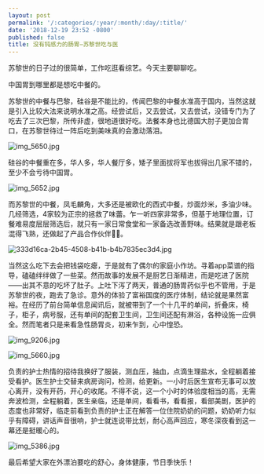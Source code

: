 ```yaml
---
layout: post
permalink: '/:categories/:year/:month/:day/:title/'
date: '2018-12-19 23:52 -0800'
published: false
title: 没有钝感力的肠胃—苏黎世吃与医
---
```

苏黎世的日子过的很简单，工作吃逛看综艺。今天主要聊聊吃。

中国胃到哪里都是想吃中餐的。

苏黎世的中餐与巴黎，硅谷是不能比的，传闻巴黎的中餐水准高于国内，当然这就是引入比较大法来说明水准之高。经尝试后，又去尝试，又去尝试，没错专门为了吃去了三次巴黎，所传非虚，很地道很好吃。法餐本身也比德国大肘子更加合胃口，在苏黎世待过一阵后吃到美味真的会激动落泪。

![img_5650.jpg]({{site.baseurl}}/uploads/img_5650.jpg)


硅谷的中餐重在多，华人多，华人餐厅多，矮子里面拔将军也拔得出几家不错的，至少不会亏待中国胃。

![img_5652.jpg]({{site.baseurl}}/uploads/img_5652.jpg)


而苏黎世的中餐，凤毛麟角，大多还是被欧化的西式中餐，炒面炒米，多油少味。几经筛选，4家较为正宗的拯救了味蕾。乍一听四家非常多，但基于地理位置，订餐难易度层层筛选后，就只有一家日常食堂和一家备选改善野味。结果就是跟老板混得飞熟，还做起了产品合作伙伴🤷‍♀️。

![333d16ca-2b45-4508-b41b-b4b7835ec3d4.jpg]({{site.baseurl}}/uploads/333d16ca-2b45-4508-b41b-b4b7835ec3d4.jpg)


当然这么吃下去会把钱袋吃瘪，于是就有了偶尔的家庭小作坊。寻着app菜谱的指导，磕磕绊绊做了一些菜。然而故事的发展不是厨艺日渐精进，而是吃进了医院——出其不意的吃坏了肚子。上吐下泻了两天，普通的肠胃药似乎也不管用，于是苏黎世的夜，跑去了急诊。意外的体验了富裕国度的医疗体制，结论就是果然富裕。在经历了前台简单信息闻讯后，就被带到了一个十几平的单间，折叠床，椅子，柜子，病号服，还有单间的配套卫生间，卫生间还配有淋浴，各种设施一应俱全。然而笔者只是来看急性肠胃炎，初来乍到，心中惶恐。

![img_9206.jpg]({{site.baseurl}}/uploads/img_9206.jpg)

![img_5660.jpg]({{site.baseurl}}/uploads/img_5660.jpg)



负责的护士热情的招待我换好了服装，测血压，抽血，点滴生理盐水，全程躺着接受看护。医生护士交替来病房询问，检测，给更新。一小时后医生宣布无事可以放心离开，没有开药，开心的收尾。不得不说，这一个小时的体验度相当的高，无需奔波检测，全程躺着，医生亲临，还是单间，看看书，看看报，看部美剧，医护的态度也非常好，临走前看到负责的护士正在解答一位住院奶奶的问题，奶奶听力似乎有障碍，讲话声音很响，护士就连说带比划，耐心高声回应，寒冬深夜看到这一幕还是挺暖心的。

![img_5386.jpg]({{site.baseurl}}/uploads/img_5386.jpg)


最后希望大家在外漂泊要吃的舒心，身体健康，节日季快乐！
